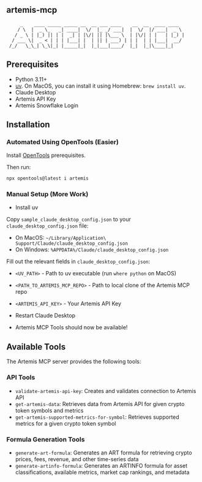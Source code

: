 ## artemis-mcp

```
     _    ____ _____ _____ __  __ ___ ____    __  __  ____ ____
    / \  |  _ \_   _| ____|  \/  |_ _/ ___|  |  \/  |/ ___|  _ \
   / _ \ | |_) || | |  _| | |\/| || |\___ \  | |\/| | |   | |_) |
  / ___ \|  _ < | | | |___| |  | || | ___) | | |  | | |___|  __/
 /_/   \_\_| \_\|_| |_____|_|  |_|___|____/  |_|  |_|\____|_|
```

## Prerequisites

- Python 3.11+
- [uv](https://docs.astral.sh/uv/getting-started/installation/#installation-methods). On MacOS, you can install it using Homebrew: `brew install uv`.
- Claude Desktop
- Artemis API Key
- Artemis Snowflake Login

## Installation

### Automated Using OpenTools (Easier)

Install [OpenTools](https://opentools.com/docs/quickstart) prerequisites.

Then run:

```bash
npx opentools@latest i artemis
```

### Manual Setup (More Work)

- Install uv

Copy `sample_claude_desktop_config.json` to your `claude_desktop_config.json` file:

- On MacOS: `~/Library/Application\ Support/Claude/claude_desktop_config.json`
- On Windows: `%APPDATA%/Claude/claude_desktop_config.json`

Fill out the relevant fields in `claude_desktop_config.json`:

- `<UV_PATH>` - Path to uv executable (run `where python` on MacOS)
- `<PATH_TO_ARTEMIS_MCP_REPO>` - Path to local clone of the Artemis MCP repo
- `<ARTEMIS_API_KEY>` - Your Artemis API Key

- Restart Claude Desktop
- Artemis MCP Tools should now be available!

## Available Tools

The Artemis MCP server provides the following tools:

### API Tools
- `validate-artemis-api-key`: Creates and validates connection to Artemis API
- `get-artemis-data`: Retrieves data from Artemis API for given crypto token symbols and metrics
- `get-artemis-supported-metrics-for-symbol`: Retrieves supported metrics for a given crypto token symbol

### Formula Generation Tools
- `generate-art-formula`: Generates an ART formula for retrieving crypto prices, fees, revenue, and other time-series data
- `generate-artinfo-formula`: Generates an ARTINFO formula for asset classifications, available metrics, market cap rankings, and metadata
